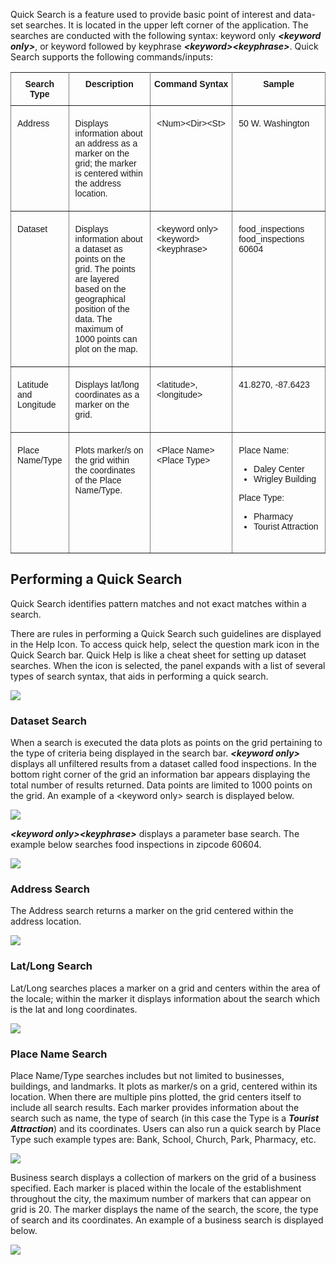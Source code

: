 Quick Search is a feature used to provide basic point of interest and data-set searches. It is located in the upper left corner of the application. The searches are conducted with the following syntax: keyword only <b><i>&lt;keyword only&gt;</i></b>, or keyword followed by keyphrase <b><i>&lt;keyword&gt;&lt;keyphrase&gt;</i></b>. Quick Search supports the following commands/inputs:

<style type="text/css">
	.tg  {border-collapse:collapse;border-spacing:0;}
	.tg td{font-family:Arial, sans-serif;font-size:14px;padding:20px 10px;border-style:solid;border-width:1px;overflow:hidden;word-break:normal;border-color:black;}
	.tg th{font-family:Arial, sans-serif;font-size:14px;font-weight:bold;padding:10px 5px;border-style:solid;border-width:1px;overflow:hidden;word-break:bold;border-color:black;}
	.tg .tg-us36{border-color:inherit;vertical-align:top}
</style>
<table class="tg">
<tr>
   <th class="tg-us36">Search Type</th>
   <th class="tg-us36">Description</th>
   <th class="tg-us36">Command Syntax</th>
   <th class="tg-us36">Sample</th>
</tr>
<tr>
<td class="tg-us36">Address</td>
   <td class="tg-us36" align="Top">Displays information about an address as a marker on the grid; the marker is centered within the address location.</td>
   <td class="tg-us36" align="Center" width="250">&lt;Num&gt;&lt;Dir&gt;&lt;St&gt;</td>
   <td class="tg-us36" width="150">50 W. Washington</td>
</tr>
<tr>
<td class="tg-us36">Dataset</td>
<td class="tg-us36" width="300">Displays information about a dataset as points on the grid. The points are layered based on the geographical position of the data. The maximum of 1000 points can plot on the map.</td>
<td class="tg-us36" width="300">&lt;keyword only&gt;<br>&lt;keyword&gt;&lt;keyphrase&gt;<br><br></td>
<td class="tg-us36"width="275">food_inspections<br>food_inspections 60604</td>
</tr>
<tr>
  <td class="tg-us36">Latitude and Longitude</td>
  <td class="tg-us36" width="300">Displays lat/long coordinates as a marker on the grid.</td>
  <td class="tg-us36" width="250">&lt;latitude&gt;, &lt;longitude&gt;</td>
  <td class="tg-us36" width="200">41.8270, -87.6423</td>
</tr>
<tr>
 <td class="tg-us36">Place Name/Type</td>
 <td class="tg-us36" width="300">Plots marker/s on the grid within the coordinates of the Place Name/Type.</td>
 <td class="tg-us36">&lt;Place Name&gt;<br> &lt;Place Type&gt;</td>
 <td class="tg-us36" width="200">
 	Place Name:
 		<ul>
		<li>Daley Center</li>
        	<li>Wrigley Building</li>
 		</ul>
	Place Type:
		<ul>
		<li>Pharmacy</li>
		<li>Tourist Attraction</li>
		</ul>
 </td>
</tr>
</table>

## Performing a Quick Search
Quick Search identifies pattern matches and not exact matches within a search.

There are rules in performing a Quick Search such guidelines are displayed in the Help Icon. To access quick help, select the question mark icon in the Quick Search bar. Quick Help is like a cheat sheet for setting up dataset searches. When the icon is selected, the panel expands with a list of several types of search syntax, that aids in performing a quick search. 

![](../media/og_help.png)

### Dataset Search
When a search is executed the data plots as points on the grid pertaining to the type of criteria being displayed in the search bar. <b><i>&lt;keyword only&gt;</i></b> displays all unfiltered results from a dataset called food inspections. In the bottom right corner of the grid an information bar appears displaying the total number of results returned. Data points are limited to 1000 points on the grid. An example of a &lt;keyword only&gt; search is displayed below.

![](../media/og_finonly.png)

<b><i>&lt;keyword only&gt;&lt;keyphrase&gt;</i></b> displays a parameter base search. The example below searches food inspections in zipcode 60604.

![](../media/og_fin_001.png)

### Address Search
The Address search returns a marker on the grid centered within the address location.

![](../media/add42618.png)

### Lat/Long Search
Lat/Long searches places a marker on a grid and centers within the area of the locale; within the marker it displays information about the search which is the lat and long coordinates.

![](../media/latl.png)

### Place Name Search
Place Name/Type searches includes but not limited to businesses, buildings, and landmarks. It plots as marker/s on a grid, centered within its location. When there are multiple pins plotted, the grid centers itself to include all search results. Each marker provides information about the search such as name, the type of search (in this case the Type is a <b><i>Tourist Attraction</i></b>) and its coordinates. Users can also run a quick search by Place Type such example types are: Bank, School, Church, Park, Pharmacy, etc. 

![](../media/plcsrch.png)

Business search displays a collection of markers on the grid of a business specified. Each marker is placed within the locale of the establishment throughout the city, the maximum number of markers that can appear on grid is 20. The marker displays the name of the search, the score, the type of search and its coordinates. An example of a business search is displayed below.

![](../media/strbck.png)
